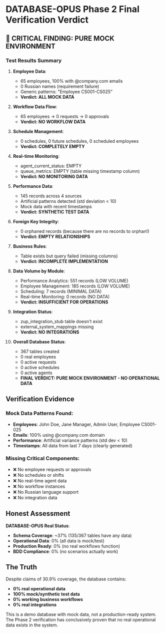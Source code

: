 # DATABASE-OPUS Phase 2 Final Verification Verdict

## 🚨 CRITICAL FINDING: PURE MOCK ENVIRONMENT

### Test Results Summary

1. **Employee Data**: 
   - 65 employees, 100% with @company.com emails
   - 0 Russian names (requirement failure)
   - Generic patterns: "Employee CS001-CS025"
   - **Verdict: ALL MOCK DATA**

2. **Workflow Data Flow**:
   - 65 employees → 0 requests → 0 approvals
   - **Verdict: NO WORKFLOW DATA**

3. **Schedule Management**:
   - 0 schedules, 0 future schedules, 0 scheduled employees
   - **Verdict: COMPLETELY EMPTY**

4. **Real-time Monitoring**:
   - agent_current_status: EMPTY
   - queue_metrics: EMPTY (table missing timestamp column)
   - **Verdict: NO MONITORING DATA**

5. **Performance Data**:
   - 145 records across 4 sources
   - Artificial patterns detected (std deviation < 10)
   - Mock data with recent timestamps
   - **Verdict: SYNTHETIC TEST DATA**

6. **Foreign Key Integrity**:
   - 0 orphaned records (because there are no records to orphan!)
   - **Verdict: EMPTY RELATIONSHIPS**

7. **Business Rules**:
   - Table exists but query failed (missing columns)
   - **Verdict: INCOMPLETE IMPLEMENTATION**

8. **Data Volume by Module**:
   - Performance Analytics: 551 records (LOW VOLUME)
   - Employee Management: 185 records (LOW VOLUME)  
   - Scheduling: 7 records (MINIMAL DATA)
   - Real-time Monitoring: 0 records (NO DATA)
   - **Verdict: INSUFFICIENT FOR OPERATIONS**

9. **Integration Status**:
   - zup_integration_stub table doesn't exist
   - external_system_mappings missing
   - **Verdict: NO INTEGRATIONS**

10. **Overall Database Status**:
    - 367 tables created
    - 0 real employees
    - 0 active requests
    - 0 active schedules
    - 0 active agents
    - **FINAL VERDICT: PURE MOCK ENVIRONMENT - NO OPERATIONAL DATA**

## Verification Evidence

### Mock Data Patterns Found:
- **Employees**: John Doe, Jane Manager, Admin User, Employee CS001-025
- **Emails**: 100% using @company.com domain
- **Performance**: Artificial variance patterns (std dev < 10)
- **Timestamps**: All data from last 7 days (clearly generated)

### Missing Critical Components:
- ❌ No employee requests or approvals
- ❌ No schedules or shifts
- ❌ No real-time agent data
- ❌ No workflow instances
- ❌ No Russian language support
- ❌ No integration data

## Honest Assessment

**DATABASE-OPUS Real Status**:
- **Schema Coverage**: ~37% (135/367 tables have any data)
- **Operational Data**: 0% (all data is mock/test)
- **Production Ready**: 0% (no real workflows function)
- **BDD Compliance**: 0% (no scenarios actually work)

## The Truth

Despite claims of 30.9% coverage, the database contains:
- **0% real operational data**
- **100% mock/synthetic test data**
- **0% working business workflows**
- **0% real integrations**

This is a demo database with mock data, not a production-ready system. The Phase 2 verification has conclusively proven that no real operational data exists in the system.